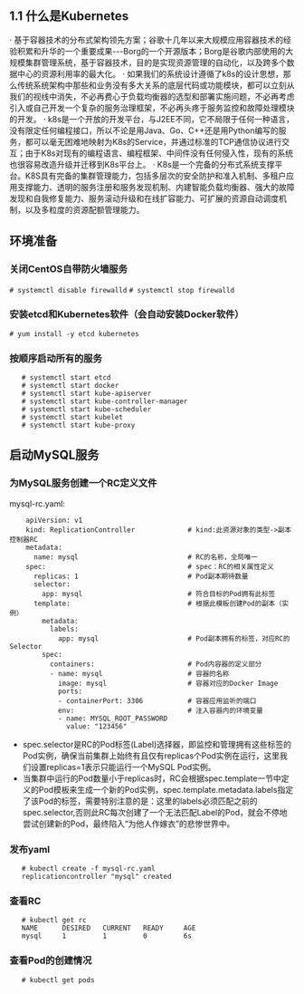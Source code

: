 ## 1.1 什么是Kubernetes
· 基于容器技术的分布式架构领先方案；谷歌十几年以来大规模应用容器技术的经验积累和升华的一个重要成果---Borg的一个开源版本；Borg是谷歌内部使用的大规模集群管理系统，基于容器技术，目的是实现资源管理的自动化，以及跨多个数据中心的资源利用率的最大化。
· 如果我们的系统设计遵循了k8s的设计思想，那么传统系统架构中那些和业务没有多大关系的底层代码或功能模块，都可以立刻从我们的视线中消失，不必再费心于负载均衡器的选型和部署实施问题，不必再考虑引入或自己开发一个复杂的服务治理框架，不必再头疼于服务监控和故障处理模块的开发。
· k8s是一个开放的开发平台，与J2EE不同，它不局限于任何一种语言，没有限定任何编程接口，所以不论是用Java、Go、C++还是用Python编写的服务，都可以毫无困难地映射为K8s的Service，并通过标准的TCP通信协议进行交互；由于K8s对现有的编程语言、编程框架、中间件没有任何侵入性，现有的系统也很容易改造升级并迁移到K8s平台上。
· K8s是一个完备的分布式系统支撑平台。K8S具有完备的集群管理能力，包括多层次的安全防护和准入机制、多租户应用支撑能力、透明的服务注册和服务发现机制、内建智能负载均衡器、强大的故障发现和自我修复能力、服务滚动升级和在线扩容能力、可扩展的资源自动调度机制，以及多粒度的资源配额管理能力。

## 环境准备

### 关闭CentOS自带防火墙服务

`# systemctl disable firewalld`
`# systemctl stop firewalld`

### 安装etcd和Kubernetes软件（会自动安装Docker软件）

`# yum install -y etcd kubernetes`

### 按顺序启动所有的服务

```
   # systemctl start etcd
   # systemctl start docker
   # systemctl start kube-apiserver
   # systemctl start kube-controller-manager
   # systemctl start kube-scheduler
   # systemctl start kubelet
   # systemctl start kube-proxy
```

## 启动MySQL服务

### 为MySQL服务创建一个RC定义文件
mysql-rc.yaml:
```
    apiVersion: v1
    kind: ReplicationController             # kind:此资源对象的类型->副本控制器RC
    metadata:
      name: mysql                           # RC的名称，全局唯一
    spec:                                   # spec：RC的相关属性定义
      replicas: 1                           # Pod副本期待数量
      selector:
        app: mysql                          # 符合目标的Pod拥有此标签
      template:                             # 根据此模板创建Pod的副本（实例）
        metadata:
          labels:
            app: mysql                      # Pod副本拥有的标签，对应RC的Selector
        spec:
          containers:                       # Pod内容器的定义部分
          - name: mysql                     # 容器的名称
            image: mysql                    # 容器对应的Docker Image
            ports:
            - containerPort: 3306           # 容器应用监听的端口
            env:                            # 注入容器内的环境变量
            - name: MYSQL_ROOT_PASSWORD
              value: "123456"
```
- spec.selector是RC的Pod标签(Label)选择器，即监控和管理拥有这些标签的Pod实例，确保当前集群上始终有且仅有replicas个Pod实例在运行，这里我们设置replicas=1表示只能运行一个MySQL Pod实例。
- 当集群中运行的Pod数量小于replicas时，RC会根据spec.template一节中定义的Pod模板来生成一个新的Pod实例，spec.template.metadata.labels指定了该Pod的标签，需要特别注意的是：这里的labels必须匹配之前的spec.selector,否则此RC每次创建了一个无法匹配Label的Pod，就会不停地尝试创建新的Pod，最终陷入“为他人作嫁衣”的悲惨世界中。

### 发布yaml
```
   # kubectl create -f mysql-rc.yaml
   replicationcontroller "mysql" created
```

### 查看RC
```
   # kubectl get rc
   NAME      DESIRED   CURRENT   READY     AGE
   mysql     1         1         0         6s
```

### 查看Pod的创建情况
```
   # kubectl get pods

```